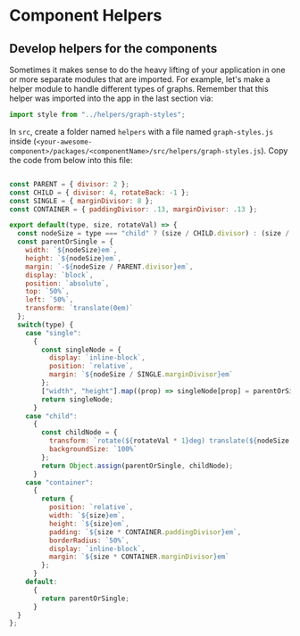# Component Helpers

## Develop helpers for the components

Sometimes it makes sense to do the heavy lifting of your application in one or more separate modules that are imported. For example, let's make a helper module to handle different types of graphs. Remember that this helper was imported into the app in the last section via:

```js
import style from "../helpers/graph-styles";
```

In `src`, create a folder named `helpers` with a file named `graph-styles.js` inside \(`<your-awesome-component>/packages/<componentName>/src/helpers/graph-styles.js`\). Copy the code from below into this file:

```js

const PARENT = { divisor: 2 };
const CHILD = { divisor: 4, rotateBack: -1 };
const SINGLE = { marginDivisor: 8 };
const CONTAINER = { paddingDivisor: .13, marginDivisor: .13 };

export default(type, size, rotateVal) => {
  const nodeSize = type === "child" ? (size / CHILD.divisor) : (size / PARENT.divisor);
  const parentOrSingle = {
    width: `${nodeSize}em`,
    height: `${nodeSize}em`,
    margin: `-${nodeSize / PARENT.divisor}em`,
    display: `block`,
    position: `absolute`,
    top: `50%`,
    left: `50%`,
    transform: `translate(0em)`
  };
  switch(type) {
    case "single":
      {
        const singleNode = {
          display: `inline-block`,
          position: `relative`,
          margin: `${nodeSize / SINGLE.marginDivisor}em`
        };
        ["width", "height"].map((prop) => singleNode[prop] = parentOrSingle[prop]);
        return singleNode;
      }
    case "child":
      {
        const childNode = {
          transform: `rotate(${rotateVal * 1}deg) translate(${nodeSize * PARENT.divisor}em) rotate(${rotateVal * CHILD.rotateBack}deg)`, // eslint-disable-line max-len
          backgroundSize: `100%`
        };
        return Object.assign(parentOrSingle, childNode);
      }
    case "container":
      {
        return {
          position: `relative`,
          width: `${size}em`,
          height: `${size}em`,
          padding: `${size * CONTAINER.paddingDivisor}em`,
          borderRadius: `50%`,
          display: `inline-block`,
          margin: `${size * CONTAINER.marginDivisor}em`
        };
      }
    default:
      {
        return parentOrSingle;
      }
  }
};

```
